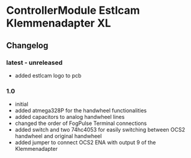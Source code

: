 # ControllerModule Estlcam Klemmenadapter XL

## Changelog

### latest - unreleased
- added estlcam logo to pcb

### 1.0
- initial
- added atmega328P for the handwheel functionalities
- added capacitors to analog handwheel lines
- changed the order of FogPulse Terminal connections
- added switch and two 74hc4053 for easily switching between OCS2 handwheel and original handwheel
- added jumper to connect OCS2 ENA with output 9 of the Klemmenadapter